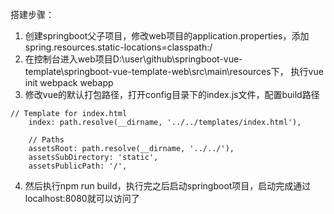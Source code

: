 搭建步骤：
1. 创建springboot父子项目，修改web项目的application.properties，添加spring.resources.static-locations=classpath:/
2. 在控制台进入web项目D:\user\github\springboot-vue-template\springboot-vue-template-web\src\main\resources下，
执行vue init webpack webapp
3. 修改vue的默认打包路径，打开config目录下的index.js文件，配置build路径
```
// Template for index.html
    index: path.resolve(__dirname, '../../templates/index.html'),

    // Paths
    assetsRoot: path.resolve(__dirname, '../../'),
    assetsSubDirectory: 'static',
    assetsPublicPath: '/',
```
4. 然后执行npm run build，执行完之后启动springboot项目，启动完成通过localhost:8080就可以访问了